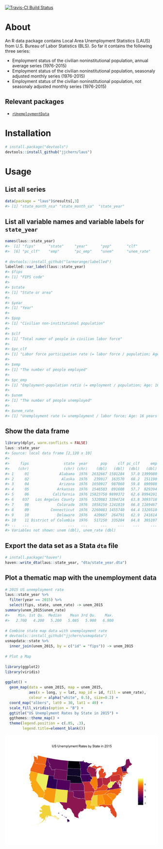 <!-- README.md is generated from README.Rmd. Please edit that file -->
[![Travis-CI Build Status](https://travis-ci.org/jjchern/laus.svg?branch=master)](https://travis-ci.org/jjchern/laus)

About
=====

An R data package contains Local Area Unemployment Statistics (LAUS) from U.S. Bureau of Labor Statistics (BLS). So far it contains the following three series:

-   Employment status of the civilian noninstitutional population, annual average series (1976-2015)
-   Employment status of the civilian noninstitutional population, seasonaly adjusted monthly series (1976-2015)
-   Employment status of the civilian noninstitutional population, not seasonaly adjusted monthly series (1976-2015)

Relevant packages
-----------------

-   [`rUnemploymentData`](https://github.com/trulia/rUnemploymentData/)

Installation
============

``` r
# install.package("devtools")
devtools::install_github("jjchern/laus")
```

Usage
=====

List all series
---------------

``` r
data(package = "laus")$results[,3]
#> [1] "state_month_nsa" "state_month_sa"  "state_year"
```

List all variable names and variable labels for `state_year`
------------------------------------------------------------

``` r
names(laus::state_year)
#>  [1] "fips"      "state"     "year"      "pop"       "clf"      
#>  [6] "pc_clf"    "emp"       "pc_emp"    "unem"      "unem_rate"

# devtools::install_github("larmarange/labelled")
labelled::var_label(laus::state_year)
#> $fips
#> [1] "FIPS code"
#> 
#> $state
#> [1] "State or area"
#> 
#> $year
#> [1] "Year"
#> 
#> $pop
#> [1] "Civilian non-institutional population"
#> 
#> $clf
#> [1] "Total numer of people in civilian labor force"
#> 
#> $pc_clf
#> [1] "Labor force participation rate (= labor force / population; Age: 16 years and over)"
#> 
#> $emp
#> [1] "The number of people employed"
#> 
#> $pc_emp
#> [1] "Employment-population ratio (= employment / population; Age: 16 years and over)"
#> 
#> $unem
#> [1] "The number of people unemployed"
#> 
#> $unem_rate
#> [1] "Unemployment rate (= unemployment / labor force; Age: 16 years and over)"
```

Show the data frame
-------------------

``` r
library(dplyr, warn.conflicts = FALSE)
laus::state_year
#> Source: local data frame [2,120 x 10]
#> 
#>     fips                state  year      pop     clf pc_clf     emp pc_emp
#>    (chr)                (chr) (chr)    (dbl)   (dbl)  (dbl)   (dbl)  (dbl)
#> 1     01              Alabama  1976  2632667 1501284   57.0 1399080   53.1
#> 2     02               Alaska  1976   239917  163570   68.2  151190   63.0
#> 3     04              Arizona  1976  1650917  987060   59.8  890988   54.0
#> 4     05             Arkansas  1976  1546583  891608   57.7  829394   53.6
#> 5     06           California  1976 15823750 9899372   62.6 8994291   56.8
#> 6    037   Los Angeles County  1976  5320083 3394724   63.8 3093718   58.2
#> 7     08             Colorado  1976  1858250 1241819   66.8 1169467   62.9
#> 8     09          Connecticut  1976  2260083 1455740   64.4 1320510   58.4
#> 9     10             Delaware  1976   420667  264791   62.9  241614   57.4
#> 10    11 District of Columbia  1976   517250  335284   64.8  305107   59.0
#> ..   ...                  ...   ...      ...     ...    ...     ...    ...
#> Variables not shown: unem (dbl), unem_rate (dbl)
```

Export the data set as a Stata `dta` file
-----------------------------------------

``` r
# install.package("haven")
haven::write_dta(laus::state_year, "dta/state_year.dta")
```

Plot a thematic map with the unemployment data
----------------------------------------------

``` r
# 2015 US unemployment rate
laus::state_year %>% 
  filter(year == 2015) %>% 
  select(fips, state, unem_rate) -> unem_2015
summary(unem_2015$unem_rate)
#>    Min. 1st Qu.  Median    Mean 3rd Qu.    Max. 
#>   2.700   4.200   5.200   5.085   5.900   6.900

# Combine state map data with unemployment rate
# devtools::install_github("jjchern/usmapdata")
usmapdata::state %>% 
  inner_join(unem_2015, by = c("id" = "fips")) -> unem_2015

# Plot a Map

library(ggplot2)
library(viridis)

ggplot() +
  geom_map(data = unem_2015, map = unem_2015,
           aes(x = long, y = lat, map_id = id, fill = unem_rate),
           colour = alpha("white", 0.5), size=0.2) +
  coord_map("albers", lat0 = 30, lat1 = 40) +
  scale_fill_viridis(option = "B") +
  ggtitle("US Unemplyment Rates by State in 2015") +
  ggthemes::theme_map() +
  theme(legend.position = c(.85, .3),
        legend.title=element_blank())
```

![](README-unem-2015-map-1.png)
